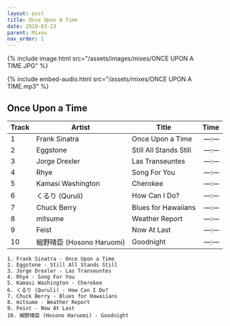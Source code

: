 ```yaml
---
layout: post
title: Once Upon A Time
date: 2018-03-23
parent: Mixes
nav_order: 1
---
```

{% include image.html src="/assets/images/mixes/ONCE UPON A TIME.JPG" %}

{% include embed-audio.html src="/assets/mixes/ONCE UPON A TIME.mp3" %}

## Once Upon a Time

|Track|Artist|Title|Time|
|-|-|----------------|-:|
|1 | Frank Sinatra | Once Upon a Time | —:— |
|2 | Eggstone | Still All Stands Still | —:— |
|3 | Jorge Drexler | Las Transeuntes | —:— |
|4 | Rhye | Song For You | —:— |
|5 | Kamasi Washington | Cherokee | —:— |
|6 | くるり (Quruli) | How Can I Do? | —:— |
|7 | Chuck Berry | Blues for Hawaiians | —:— |
|8 | mitsume | Weather Report | —:— |
|9 | Feist | Now At Last | —:— |
|10 | 細野晴臣 (Hosono Haruomi) | Goodnight | —:— |


```
1. Frank Sinatra - Once Upon a Time
2. Eggstone - Still All Stands Still
3. Jorge Drexler - Las Transeuntes
4. Rhye - Song For You
5. Kamasi Washington - Cherokee
6. くるり (Quruli) - How Can I Do?
7. Chuck Berry - Blues for Hawaiians
8. mitsume - Weather Report
9. Feist - Now At Last
10. 細野晴臣 (Hosono Haruomi) - Goodnight
```
